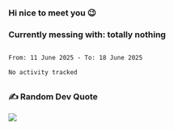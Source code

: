 ### Hi nice to meet you 😉 

### Currently messing with: totally nothing


 ##
 
<!--START_SECTION:waka-->

```txt
From: 11 June 2025 - To: 18 June 2025

No activity tracked
```

<!--END_SECTION:waka-->

##

### ✍️ Random Dev Quote
![](https://quotes-github-readme.vercel.app/api?type=horizontal&theme=dark)

##
